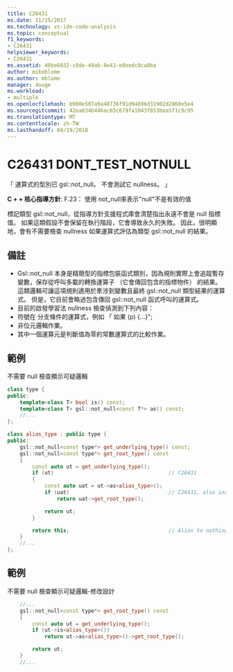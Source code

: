 ```yaml
---
title: C26431
ms.date: 11/15/2017
ms.technology: vs-ide-code-analysis
ms.topic: conceptual
f1_keywords:
- C26431
helpviewer_keywords:
- C26431
ms.assetid: 40be6032-c8de-49ab-8e43-e8eedc0ca0ba
author: mikeblome
ms.author: mblome
manager: douge
ms.workload:
- multiple
ms.openlocfilehash: b900e507a9a48736f91d94696d31902d2860e5e4
ms.sourcegitcommit: 42ea834b446ac65c679fa1043f853bea5f1c9c95
ms.translationtype: MT
ms.contentlocale: zh-TW
ms.lasthandoff: 04/19/2018
---
```

# <a name="c26431-donttestnotnull"></a>C26431 DONT_TEST_NOTNULL
「 運算式的型別已 gsl::not_null。 不會測試它 nullness。 」

**C + + 核心指導方針**: F.23： 使用 not_null<T>來表示"null"不是有效的值

標記類型 gsl::not_null，從指導方針支援程式庫會清楚指出永遠不會是 null 指標值。 如果這類假設不會保留在執行階段，它會導致永久的失敗。 因此，很明顯地，會有不需要檢查 nullness 如果運算式評估為類型 gsl::not_null 的結果。

## <a name="remarks"></a>備註
 -  Gsl::not_null 本身是精簡型的指標包裝函式類別，因為規則實際上會追蹤暫存變數，保存從呼叫多載的轉換運算子 （它會傳回包含的指標物件） 的結果。 這類邏輯可讓這項規則適用於牽涉到變數且最終 gsl::not_null 類型結果的運算式。 但是，它目前會略過包含傳回 gsl::not_null 函式呼叫的運算式。
-  目前的啟發學習法 nullness 檢查偵測到下列內容：
-  符號在 分支條件的運算式，例如 「 如果 (p) {…}";
-  非位元邏輯作業。
-  其中一個運算元是判斷值為零的常數運算式的比較作業。
## <a name="example"></a>範例
不需要 null 檢查顯示可疑邏輯

```cpp
class type {
public:
    template<class T> bool is() const;
    template<class T> gsl::not_null<const T*> as() const;
    //...
};

class alias_type : public type {
public:
    gsl::not_null<const type*> get_underlying_type() const;
    gsl::not_null<const type*> get_root_type() const
    {
        const auto ut = get_underlying_type();
        if (ut)                                     // C26431
        {
            const auto uat = ut->as<alias_type>();
            if (uat)                                // C26431, also incorrect use of API!
                return uat->get_root_type();

            return ut;
        }

        return this;                                // Alias to nothing? Actually, dead code!
    }
    //...
};
```

## <a name="example"></a>範例
不需要 null 檢查顯示可疑邏輯-修改設計

```cpp
    //...
    gsl::not_null<const type*> get_root_type() const
    {
        const auto ut = get_underlying_type();
        if (ut->is<alias_type>())
            return ut->as<alias_type>()->get_root_type();

        return ut;
    }
    //...
```
